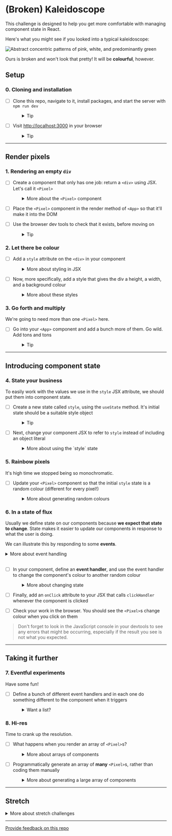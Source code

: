 # (Broken) Kaleidoscope

This challenge is designed to help you get more comfortable with managing component state in React.

Here's what you might see if you looked into a typical kaleidoscope:

![Abstract concentric patterns of pink, white, and predominantly green](./_images/kaleidoscope.jpg)

Ours is broken and won't look that pretty! It will be **colourful**, however.


## Setup

### 0. Cloning and installation
- [ ] Clone this repo, navigate to it, install packages, and start the server with `npm run dev`
  <details style="padding-left: 2em">
    <summary>Tip</summary>

    ```sh
    cd broken-kaleidoscope
    npm i
    npm run dev
    ```
  </details>

- [ ] Visit [http://localhost:3000](http://localhost:3000) in your browser
  <details style="padding-left: 2em">
    <summary>Tip</summary>

    You'll see 'React development has begun!', just to confirm everything is working.
  </details>
  
----

## Render pixels

### 1. Rendering an empty `div`

- [ ] Create a component that only has one job: return a `<div>` using JSX. Let's call it `<Pixel>`
  <details style="padding-left: 2em">
    <summary>More about the <code>&lt;Pixel&gt;</code> component</summary>

    Leave the `<div>` empty. You won't be able to see anything yet. You can call the component whatever you like. We like `<Pixel />` because it evokes the idea of a small colourful square, and that's what we're going to be working with: lots of colourful squares!

- [ ] Place the `<Pixel>` component in the render method of `<App>` so that it'll make it into the DOM
- [ ] Use the browser dev tools to check that it exists, before moving on
  <details style="padding-left: 2em">
    <summary>Tip</summary>

    You won't be able to see it yet, but you'll be able to check if it has been rendered using the inspect feature of your browser's development tools. 

    In the dev tools, it will look like this:

    ```html
    <div id="app">
      <div></div>
    </div>
    ```
  </details>

### 2. Let there be colour

- [ ] Add a `style` attribute on the `<div>` in your component
  <details style="padding-left: 2em">
    <summary>More about styling in JSX</summary>

    We need to see our component. For today, we'll make it visible by using the `style` JSX attribute. This directly corresponds to the `style` attribute on HTML elements, but instead of pure CSS syntax we use a JavaScript object. Here's an example:

    ```jsx
      <div style={{
        fontFamily: 'Times New Roman'
      }}
    ```

    Notice three things about this sample:

    * the *first* set of curly braces indicates that we are using a JavaScript value in JSX
    * the *second* set of curly braces indicates an ordinary JavaScript object literal
    * instead of `font-family`, we use camelcase (`fontFamily`)

    Depending on what you passed to the `style` attribute, you may or may not see a change to the div in the browser, but you should see the style attribute when you inspect it.
  </details>

- [ ] Now, more specifically, add a style that gives the div a height, a width, and a background colour
  <details style="padding-left: 2em">
    <summary>More about these styles</summary>

    The height and width are necessary so that we can *see* the element when it's rendered to the DOM. The colour could be anything you like... use the HTML built-in colours like 'cornflowerblue', for example.

    If you happened to choose that colour, here's what you'd see:

    ![A single cornflower blue square at the top of an otherwise empty white field](./_images/stage1.jpg)

    Pretty exciting! Or not. But it gets better...
  </details>

### 3. Go forth and multiply

We're going to need more than one `<Pixel>` here.
- [ ] Go into your `<App>` component and add a bunch more of them. Go wild. Add tons and tons
  <details style="padding-left: 2em">
    <summary>Tip</summary>

    You'll end up with something like this:

    ![A series of cornflower blue squares aligned to the left of the browser window](./_images/stage2.jpg)

    Oooooo... k? There sure are a lot of components, but it's kind of hard to distinguish between them. Let's fix that.
  </details>

---

## Introducing component state

### 4. State your business

To easily work with the values we use in the `style` JSX attribute, we should put them into component state.

- [ ] Create a new state called `style`, using the `useState` method. It's initial state should be a suitable style object
  <details style="padding-left: 2em">
    <summary>Tip</summary>

    To review how `useState` is implemented, [see the React docs](https://reactjs.org/docs/hooks-state.html#recap). The example there sets the initial state to `0`, but we will be using an object.
  </details>

- [ ] Next, change your component JSX to refer to `style` instead of including an object literal
  <details style="padding-left: 2em">
    <summary>More about using the `style` state</summary>

    When you're done, there should be no change in the rendered output in your browser: it should work the same whether or not you have the style in state or in the JSX.

    What you've just done is make your component more **flexible**. We can now manipulate the values any way we'd like using the `setStyle` function.

  </details>

### 5. Rainbow pixels

It's high time we stopped being so monochromatic. 
- [ ] Update your `<Pixel>` component so that the initial `style` state is a random colour (different for every pixel!)
  <details style="padding-left: 2em">
    <summary>More about generating random colours</summary>
    
    There a number of examples on how to do this out there (try a search on 'random hex color') but the one we like is this (adapted from [this Stack Overflow comment](https://stackoverflow.com/questions/1484506/random-color-generator#comment81414569_5365036)):

    ```js
    `#${Math.floor(Math.random() * 0x1000000).toString(16).padStart(6, '0')}`
    ```

    Edit the initial state for `style` so that it uses the above code to generate a random hex colour (rather than a string like 'cornflowerblue' or 'red').

    When you refresh the page, what you're aiming for is something like this:

    ![A grid of multicoloured squares with no particular rhyme or reason](./_images/stage3.jpg)

    That's more like it!

    > **Don't get bogged down in exactly how this random hex colour generator works!** It's no different to including a Node library in your program, like `fs` or `knex`: you don't need to understand all the code it contains in order to use it. It's a good instinct to understand the code you put in your program, but we're giving you express permission to copy/paste this one. You can also try it out in the Node REPL (with `console.log()`) to see it in action.
  </details>

### 6. In a state of flux

Usually we define state on our components because **we expect that state to change**. State makes it easier to update our components in response to what the user is doing.

We can illustrate this by responding to some **events**.

<details>
  <summary>More about event handling</summary>

  Here's how it'll go:

  1. user triggers an event (say by clicking the mouse on one of our components)
  2. our **event handler** function is called
  3. we update the component's state which in turn changes its appearance in some way
</details>
<br />

- [ ] In your component, define an **event handler**, and use the event handler to change the component's colour to another random colour
  <details style="padding-left: 2em">
    <summary>More about changing state</summary>
  
    It will look like this:

    ```js
    const clickHandler = evt => {
      setStyle({
        // ... new style here ...
      })
    }
    ```
  </details>

- [ ] Finally, add an `onClick` attribute to your JSX that calls `clickHandler` whenever the component is clicked
- [ ] Check your work in the browser. You should see the `<Pixel>`s change colour when you click on them

> Don't forget to look in the JavaScript console in your devtools to see any errors that might be occurring, especially if the result you see is not what you expected.

---
## Taking it further

### 7. Eventful experiments

Have some fun!
- [ ] Define a bunch of different event handlers and in each one do something different to the component when it triggers
  <details style="padding-left: 2em">
    <summary>Want a list?</summary>
    
    Try:

    * **onMouseEnter**: turn the components green as you pass the mouse over them
    * **onContextMenu**: turn the components black as you right-click on them (hint: checkout `evt.preventDefault()` and `onContextMenu`)
    * **onDoubleClick**: turn the components white
    * **onDragEnter**: turn the components yellow as you click and drag through them
  </details>

### 8. Hi-res

Time to crank up the resolution. 
- [ ] What happens when you render an array of `<Pixel>`s?
  <details style="padding-left: 2em">
    <summary>More about arrays of components</summary>
    
    React is capable of handling plenty of components on the screen at once, so let's test it out a bit. Back in your `<App>` component, instead of manually pasting in `<Pixel>`s like this:

    ```js
      return (
        <div>
          <Pixel />
          <Pixel />
          <Pixel />
        </div>
      )
    ```

    try returning an **array** of components, like this (note the absence of a wrapping div):

    ```js
      return [
        <Pixel />,
        <Pixel />,
        <Pixel />
      ]
    ```

    > The ability to return an array of JSX components was introduced with React 16.
  </details>

- [ ] Programmatically generate an array of **many** `<Pixel>`s, rather than coding them manually
  <details style="padding-left: 2em">
    <summary>More about generating a large array of components</summary>

    Ok, so if we can return an array of components, presumably we can automatically generate an array full of `<Pixel>`s and return that. Create an array containing 100,000 copies of `<Pixel>`. Turn the width and height of the component down to, say, 3 so you'll be able to fit them on the screen!

    > Hint: look up the MDN documentation for [the `Array.from()` syntax](https://developer.mozilla.org/en-US/docs/Web/JavaScript/Reference/Global_Objects/Array/from#Using_arrow_functions_and_Array.from), especially the syntax with `{ length: ... }` specified. You can also use an ordinary `for` loop.

    You should see something that looks a bit like this:

    ![A grid of many many tiny squares of randomised colour, giving the overall effect of colourful static](./_images/stage4.jpg)

    Depending on your computer, you may find that takes several seconds (sometimes 10 or 15) to render. We're pushing React to the limit by rendering so many components at once! If 100,000 components doesn't fill your browser screen, try 200,000! You can also turn the pixel size down to 1 just to see what'll happen, but be warned you'll need a *lot* of components to come close to filling the browser. Don't blame us if your browser stops responding...
  </details>

---

## Stretch

<details>
  <summary>More about stretch challenges</summary>
  
  Reduce the number of components rendered to something reasonable (500-1000) and try changing their colour on a timer every two seconds or so (hint: check out `setInterval`)
</details>

---
[Provide feedback on this repo](https://docs.google.com/forms/d/e/1FAIpQLSfw4FGdWkLwMLlUaNQ8FtP2CTJdGDUv6Xoxrh19zIrJSkvT4Q/viewform?usp=pp_url&entry.1958421517=broken-kaleidoscope)
